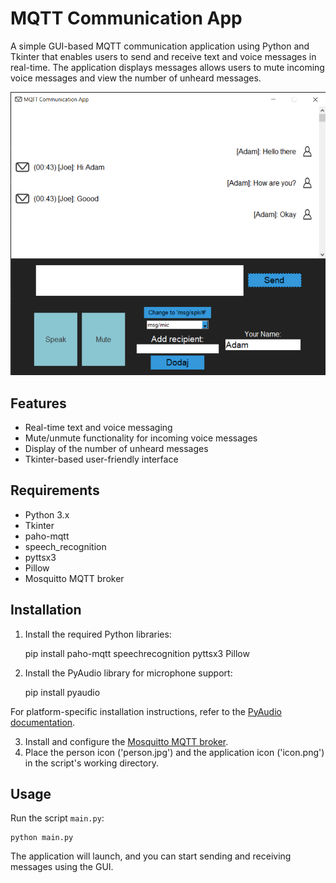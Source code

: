 MQTT Communication App
======================

A simple GUI-based MQTT communication application using Python and Tkinter that enables users to send and receive text and voice messages in real-time. The application displays messages allows users to mute incoming voice messages and view the number of unheard messages.

![App Screenshot](app_screenshot.png)

Features
--------

*   Real-time text and voice messaging
*   Mute/unmute functionality for incoming voice messages
*   Display of the number of unheard messages
*   Tkinter-based user-friendly interface

Requirements
------------

*   Python 3.x
*   Tkinter
*   paho-mqtt
*   speech\_recognition
*   pyttsx3
*   Pillow
*   Mosquitto MQTT broker

Installation
------------

1.  Install the required Python libraries:

    pip install paho-mqtt speechrecognition pyttsx3 Pillow
    

2.  Install the PyAudio library for microphone support:

    pip install pyaudio
    

For platform-specific installation instructions, refer to the [PyAudio documentation](https://people.csail.mit.edu/hubert/pyaudio/).

3.  Install and configure the [Mosquitto MQTT broker](https://mosquitto.org/).
4.  Place the person icon ('person.jpg') and the application icon ('icon.png') in the script's working directory.

Usage
-----

Run the script `main.py`:

    python main.py
    

The application will launch, and you can start sending and receiving messages using the GUI.
